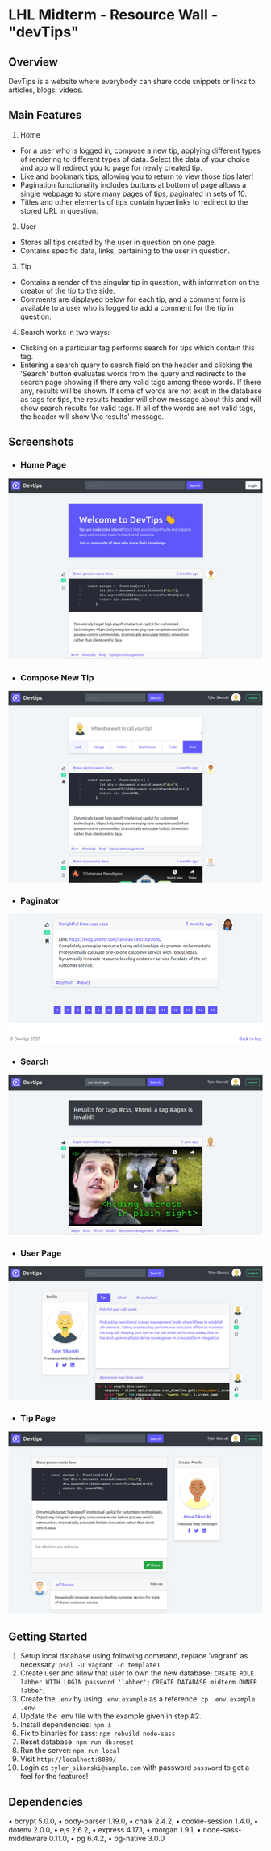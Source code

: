 LHL Midterm - Resource Wall - "devTips"
=========

## Overview

DevTips is a website where everybody can share code snippets or links to articles, blogs, videos.

## Main Features

1. Home
-	For a user who is logged in, compose a new tip, applying different types of rendering to different types of data. Select the data of your choice and app will redirect you to page for newly created tip.
-	Like and bookmark tips, allowing you to return to view those tips later!
-	Pagination functionality includes buttons at bottom of page allows a single webpage to store many pages of tips, paginated in sets of 10.
-	Titles and other elements of tips contain hyperlinks to redirect to the stored URL in question.

2. User
-	Stores all tips created by the user in question on one page.
-	Contains specific data, links, pertaining to the user in question.

3. Tip
-	Contains a render of the singular tip in question, with information on the creator of the tip to the side.
-	Comments are displayed below for each tip, and a comment form is available to a user who is logged to add a comment for the tip in question.

4. Search works in two ways:
- Clicking on a particular tag performs search for tips which contain this tag.
- Entering a search query to search field on the header and clicking the 'Search' button evaluates words from the query and redirects to the search page showing if there any valid tags among these words. If there any, results will be shown. If some of words are not exist in the database as tags for tips, the results header will show message about this and will show search results for valid tags. If all of the words are not valid tags, the header will show \No results' message.

## Screenshots

- ### Home Page
!["Home Page"](https://github.com/hermitAT/midterm-resourcewall/blob/master/docs/home-page.png)
- ### Compose New Tip
!["Home Page"](https://github.com/hermitAT/midterm-resourcewall/blob/master/docs/compose-tip.png)
- ### Paginator
!["Home Page"](https://github.com/hermitAT/midterm-resourcewall/blob/master/docs/paginator.png)
- ### Search
!["Home Page"](https://github.com/hermitAT/midterm-resourcewall/blob/master/docs/search-page.png)
- ### User Page
!["Home Page"](https://github.com/hermitAT/midterm-resourcewall/blob/master/docs/user-page.png)
- ### Tip Page
!["Home Page"](https://github.com/hermitAT/midterm-resourcewall/blob/master/docs/tip-page.png)


## Getting Started

1. Setup local database using following command, replace 'vagrant' as necessary:
    `psql -U vagrant -d template1`
2. Create user and allow that user to own the new database;
    `CREATE ROLE labber WITH LOGIN password 'labber';`
    `CREATE DATABASE midterm OWNER labber;`
3. Create the `.env` by using `.env.example` as a reference: `cp .env.example .env`
4. Update the .env file with the example given in step #2.
5. Install dependencies: `npm i`
6. Fix to binaries for sass: `npm rebuild node-sass`
7. Reset database: `npm run db:reset`
8. Run the server: `npm run local`
9. Visit `http://localhost:8080/`
10. Login as `tyler_sikorski@sample.com` with password `password` to get a feel for the features!

## Dependencies

•	bcrypt 5.0.0,
•	body-parser 1.19.0,
•	chalk 2.4.2,
•	cookie-session 1.4.0,
•	dotenv 2.0.0,
•	ejs 2.6.2,
•	express 4.17.1,
•	morgan 1.9.1,
•	node-sass-middleware 0.11.0,
•	pg 6.4.2,
•	pg-native 3.0.0
